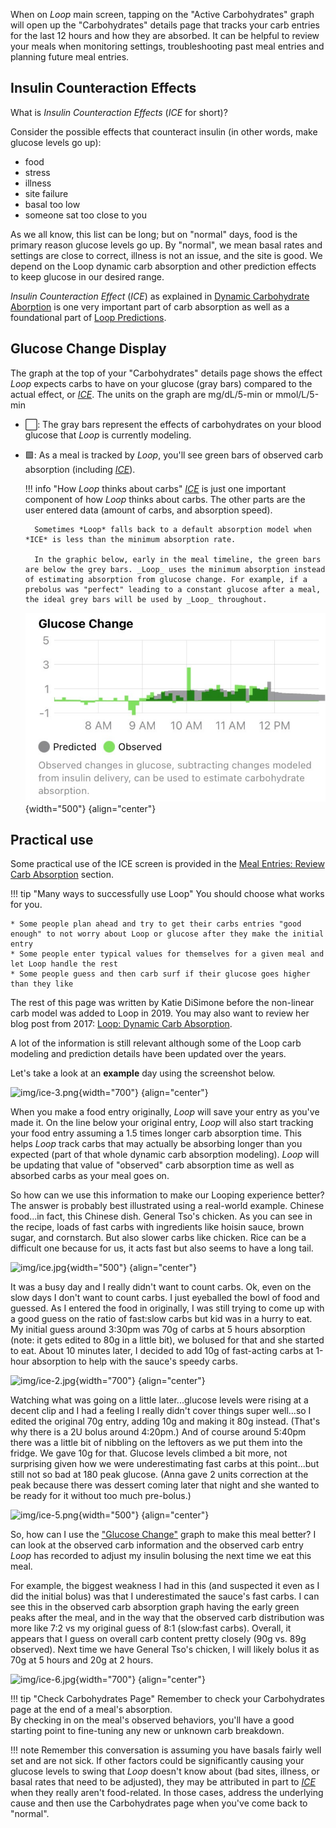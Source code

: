 When on *Loop* main screen, tapping on the "Active Carbohydrates" graph will open up the "Carbohydrates" details page that tracks your carb entries for the last 12 hours and how they are absorbed.
It can be helpful to review your meals when monitoring settings, troubleshooting past meal entries and planning future meal entries.

## Insulin Counteraction Effects

What is *Insulin Counteraction Effects* (*ICE* for short)?

Consider the possible effects that counteract insulin (in other words, make glucose levels go up):

* food
* stress
* illness
* site failure
* basal too low
* someone sat too close to you

As we all know, this list can be long; but on "normal" days, food is the primary reason glucose levels go up. By "normal", we mean basal rates and settings are close to correct, illness is not an issue, and the site is good. We depend on the Loop dynamic carb absorption and other prediction effects to keep glucose in our desired range.

*Insulin Counteraction Effect* (*ICE*) as explained in [Dynamic Carbohydrate Aborption](../algorithm/prediction.md#dynamic-carbohydrate-absorption) is one very important part of carb absorption as well as a foundational part of [Loop Predictions](../algorithm/prediction.md).

## Glucose Change Display

 The graph at the top of your "Carbohydrates" details page shows the effect *Loop* expects carbs to have on your glucose (gray bars) compared to the actual effect, or [*ICE*](#insulin-counteraction-effects). The units on the graph are mg/dL/5-min or mmol/L/5-min

- ⬜️: The gray bars represent the effects of carbohydrates on your blood glucose that *Loop* is currently modeling.  
- 🟩: As a meal is tracked by *Loop*, you'll see green bars of observed carb absorption (including [*ICE*](#insulin-counteraction-effects)).

    !!! info "How *Loop* thinks about carbs" 
        [*ICE*](#insulin-counteraction-effects) is just one important component of how *Loop* thinks about carbs. The other parts are the user entered data (amount of carbs, and absorption speed).
        
        Sometimes *Loop* falls back to a default absorption model when *ICE* is less than the minimum absorption rate.
        
        In the graphic below, early in the meal timeline, the green bars are below the grey bars. _Loop_ uses the minimum absorption instead of estimating absorption from glucose change. For example, if a prebolus was "perfect" leading to a constant glucose after a meal, the ideal grey bars will be used by _Loop_ throughout. 

    ![image of ice screen](img/ice-meal-example.svg){width="500"}
    {align="center"}

## Practical use

Some practical use of the ICE screen is provided in the [Meal Entries: Review Carb Absorption](carbs.md#review-carb-absorption) section.

!!! tip "Many ways to successfully use Loop"
    You should choose what works for you.

    * Some people plan ahead and try to get their carbs entries "good enough" to not worry about Loop or glucose after they make the initial entry
    * Some people enter typical values for themselves for a given meal and let Loop handle the rest
    * Some people guess and then carb surf if their glucose goes higher than they like

The rest of this page was written by Katie DiSimone before the non-linear carb model was added to Loop in 2019. You may also want to review her blog post from 2017: [Loop: Dynamic Carb Absorption](http://seemycgm.com/2017/07/25/loop-dynamic-carb-absorption/).

A lot of the information is still relevant although some of the Loop carb modeling and prediction details have been updated over the years.

Let's take a look at an **example** day using the screenshot below.  

![img/ice-3.png](img/ice-3.png){width="700"}
{align="center"}

When you make a food entry originally, *Loop* will save your entry as you've made it.  On the line below your original entry, *Loop* will also start tracking your food entry assuming a 1.5 times longer carb absorption time.  This helps *Loop* track carbs that may actually be absorbing longer than you expected (part of that whole dynamic carb absorption modeling).  *Loop* will be updating that value of "observed" carb absorption time as well as absorbed carbs as your meal goes on.

So how can we use this information to make our Looping experience better?  The answer is probably best illustrated using a real-world example.  Chinese food...in fact, this Chinese dish.  General Tso's chicken.  As you can see in the recipe, loads of fast carbs with ingredients like hoisin sauce, brown sugar, and cornstarch.  But also slower carbs like chicken.  Rice can be a difficult one because for us, it acts fast but also seems to have a long tail.

![img/ice.jpg](img/ice.jpg){width="500"}
{align="center"}

It was a busy day and I really didn't want to count carbs.  Ok, even on the slow days I don't want to count carbs.  I just eyeballed the bowl of food and guessed.  As I entered the food in originally, I was still trying to come up with a good guess on the ratio of fast:slow carbs but kid was in a hurry to eat.  My initial guess around 3:30pm was 70g of carbs at 5 hours absorption (note: it gets edited to 80g in a little bit), we bolused for that and she started to eat.  About 10 minutes later, I decided to add 10g of fast-acting carbs at 1-hour absorption to help with the sauce's speedy carbs.

![img/ice-2.jpg](img/ice-2.jpg){width="700"}
{align="center"}

Watching what was going on a little later...glucose levels were rising at a decent clip and I had a feeling I really didn't cover things super well...so I edited the original 70g entry, adding 10g and making it 80g instead.  (That's why there is a 2U bolus around 4:20pm.)  And of course around 5:40pm there was a little bit of nibbling on the leftovers as we put them into the fridge.  We gave 10g for that.  Glucose levels climbed a bit more, not surprising given how we were underestimating fast carbs at this point...but still not so bad at 180 peak glucose.  (Anna gave 2 units correction at the peak because there was dessert coming later that night and she wanted to be ready for it without too much pre-bolus.)

![img/ice-5.png](img/ice-5.png){width="500"}
{align="center"}

So, how can I use the ["Glucose Change"](#glucose-change-display)  graph to make this meal better?  I can look at the observed carb information and the observed carb entry *Loop* has recorded to adjust my insulin bolusing the next time we eat this meal.

For example, the biggest weakness I had in this (and suspected it even as I did the initial bolus) was that I underestimated the sauce's fast carbs.  I can see this in the observed carb absorption graph having the early green peaks after the meal, and in the way that the observed carb distribution was more like 7:2 vs my original guess of 8:1 (slow:fast carbs).  Overall, it appears that I guess on overall carb content pretty closely (90g vs. 89g observed).  Next time we have General Tso's chicken, I will likely bolus it as 70g at 5 hours and 20g at 2 hours.

![img/ice-6.jpg](img/ice-6.jpg){width="700"}
{align="center"}

!!! tip "Check Carbohydrates Page"
    Remember to check your Carbohydrates page at the end of a meal's absorption.   
    By checking in on the meal's observed behaviors, you'll have a good starting point to fine-tuning any new or unknown carb breakdown.

!!! note 
    Remember this conversation is assuming you have basals fairly well set and are not sick.  If other factors could be significantly causing your glucose levels to swing that *Loop* doesn't know about (bad sites, illness, or basal rates that need to be adjusted), they may be attributed in part to [*ICE*](#insulin-counteraction-effects) when they really aren't food-related.  In those cases, address the underlying cause and then use the Carbohydrates page when you've come back to "normal".
